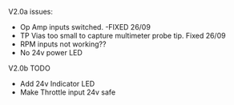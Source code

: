 V2.0a issues:
- Op Amp inputs switched. -FIXED 26/09
- TP Vias too small to capture multimeter probe tip. Fixed 26/09
- RPM inputs not working??
- No 24v power LED

V2.0b TODO
- Add 24v Indicator LED
- Make Throttle input 24v safe